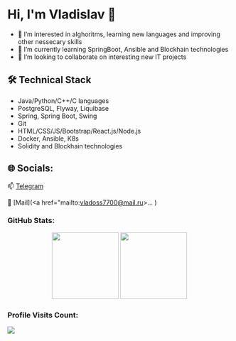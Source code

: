 Hi, I'm Vladislav 👋
=====================
- 👀 I’m interested in alghoritms, learning new languages and improving other nessecary skills
- 🌱 I’m currently learning SpringBoot, Ansible and Blockhain technologies
- 💞️ I’m looking to collaborate on interesting new IT projects


## 🛠 Technical Stack
*   Java/Python/C++/C languages
*   PostgreSQL, Flyway, Liquibase
*   Spring, Spring Boot, Swing
*   Git
*   HTML/CSS/JS/Bootstrap/React.js/Node.js
*   Docker, Ansible, K8s
*   Solidity and Blockhain technologies

## 🌐 Socials:
📫 [Telegram](https://t.me/VLADISLAVVV777)

📧 [Mail](<a href="mailto:vladoss7700@mail.ru>...</a>
)


<h3>GitHub Stats:</h3>
<div align="center" style="diplay: flex;">
  <img src="https://github-readme-stats.vercel.app/api?username=vladislav77777&show_icons=true&theme=dark" style="height: 150px;">
  <img src="https://github-readme-stats.vercel.app/api/top-langs/?username=vladislav77777&layout=compact&theme=dark" style="height: 150px;">
</div>

<h3>Profile Visits Count:</h3>
<div>
  <img src="https://profile-counter.glitch.me/vladislav77777/count.svg">
</div>
